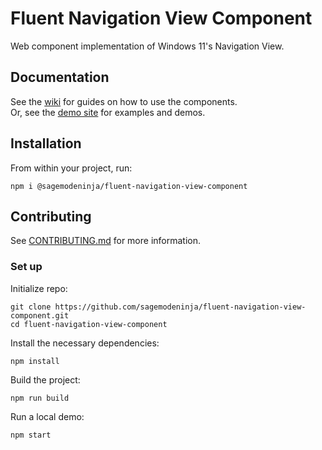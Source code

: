 # Fluent Navigation View Component

Web component implementation of Windows 11's Navigation View.

## Documentation

See the [wiki](https://github.com/sagemodeninja/fluent-navigation-view-component/wiki) for guides on how to use the components.\
Or, see the [demo site](https://dev.garyantier.com/fluent/navigation) for examples and demos.

<!-- TODO: Add wiki/documentation. -->

## Installation

From within your project, run:

`npm i @sagemodeninja/fluent-navigation-view-component`

## Contributing

See [CONTRIBUTING.md](CONTRIBUTING.md) for more information.

### Set up

Initialize repo:

```cli
git clone https://github.com/sagemodeninja/fluent-navigation-view-component.git
cd fluent-navigation-view-component
```

Install the necessary dependencies:

```
npm install
```

Build the project:

```
npm run build
```

Run a local demo:

```
npm start
```
